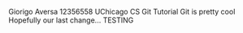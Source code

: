 Giorigo Aversa 12356558
UChicago CS Git Tutorial
Git is pretty cool
Hopefully our last change...
TESTING
